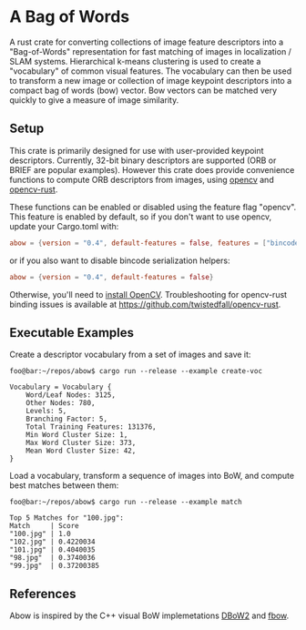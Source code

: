 # A Bag of Words
A rust crate for converting collections of image feature descriptors into a "Bag-of-Words" representation for fast matching of images in localization / SLAM systems. Hierarchical k-means clustering is used to create a "vocabulary" of common visual features. The vocabulary can then be used to transform a new image or collection of image keypoint descriptors into a compact bag of words (bow) vector. Bow vectors can be matched very quickly to give a measure of image similarity.

## Setup
This crate is primarily designed for use with user-provided keypoint descriptors. Currently, 32-bit binary descriptors are supported (ORB or BRIEF are popular examples). However this crate does provide convenience functions to compute ORB descriptors from images, using [opencv](https://github.com/opencv/opencv) and [opencv-rust](https://github.com/twistedfall/opencv-rust/).

These functions can be enabled or disabled using the feature flag "opencv". This feature is enabled by default, so if you don't want to use opencv, update your Cargo.toml with:
```toml
abow = {version = "0.4", default-features = false, features = ["bincode"]}
```
or if you also want to disable bincode serialization helpers:
```toml
abow = {version = "0.4", default-features = false}
```
Otherwise, you'll need to [install OpenCV](https://docs.opencv.org/master/d0/d3d/tutorial_general_install.html). Troubleshooting for opencv-rust binding issues is available at https://github.com/twistedfall/opencv-rust.

## Executable Examples
Create a descriptor vocabulary from a set of images and save it:
```console
foo@bar:~/repos/abow$ cargo run --release --example create-voc

Vocabulary = Vocabulary {
    Word/Leaf Nodes: 3125,
    Other Nodes: 780,
    Levels: 5,
    Branching Factor: 5,
    Total Training Features: 131376,
    Min Word Cluster Size: 1,
    Max Word Cluster Size: 373,
    Mean Word Cluster Size: 42,
}
```
Load a vocabulary, transform a sequence of images into BoW, and compute best matches between them:
```console
foo@bar:~/repos/abow$ cargo run --release --example match

Top 5 Matches for "100.jpg":
Match     | Score
"100.jpg" | 1.0
"102.jpg" | 0.4220034
"101.jpg" | 0.4040035
"98.jpg"  | 0.3740036
"99.jpg"  | 0.37200385
```

## References
Abow is inspired by the C++ visual BoW implemetations [DBoW2](https://github.com/dorian3d/DBoW2/) and [fbow](https://github.com/rmsalinas/fbow).

